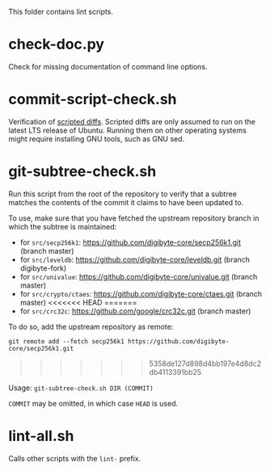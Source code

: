 This folder contains lint scripts.

check-doc.py
============
Check for missing documentation of command line options.

commit-script-check.sh
======================
Verification of [scripted diffs](/doc/developer-notes.md#scripted-diffs).
Scripted diffs are only assumed to run on the latest LTS release of Ubuntu. Running them on other operating systems
might require installing GNU tools, such as GNU sed.

git-subtree-check.sh
====================
Run this script from the root of the repository to verify that a subtree matches the contents of
the commit it claims to have been updated to.

To use, make sure that you have fetched the upstream repository branch in which the subtree is
maintained:
* for `src/secp256k1`: https://github.com/digibyte-core/secp256k1.git (branch master)
* for `src/leveldb`: https://github.com/digibyte-core/leveldb.git (branch digibyte-fork)
* for `src/univalue`: https://github.com/digibyte-core/univalue.git (branch master)
* for `src/crypto/ctaes`: https://github.com/digibyte-core/ctaes.git (branch master)
<<<<<<< HEAD
=======
* for `src/crc32c`: https://github.com/google/crc32c.git (branch master)

To do so, add the upstream repository as remote:

```
git remote add --fetch secp256k1 https://github.com/digibyte-core/secp256k1.git
```
>>>>>>> 5358de127d898d4bb197e4d8dc2db4113391bb25

Usage: `git-subtree-check.sh DIR (COMMIT)`

`COMMIT` may be omitted, in which case `HEAD` is used.

lint-all.sh
===========
Calls other scripts with the `lint-` prefix.
